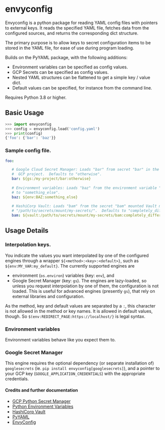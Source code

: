 # envyconfig
Envyconfig is a python package for reading YAML config files with pointers to external keys.  It reads the specified YAML file, fetches data from the configured sources, and returns the corresponding dict structure.

The primary purpose is to allow keys to secret configuration items to be stored in the YAML file, for ease of use during program loading.

Builds on the PyYAML package, with the following additions:
* Environment variables can be specified as config values.
* GCP Secrets can be specified as config values.
* Nested YAML structures can be flattened to get a simple key / value dict.
* Default values can be specified, for instance from the command line.

Requires Python 3.8 or higher.


## Basic Usage
```python
>>> import envyconfig
>>> config = envyconfig.load('config.yaml')
>>> print(config)
{'foo': {'bar': 'baz'}}
```

### Sample config file.
```yaml
foo:

   # Google Cloud Secret Manager: Loads "bar" from secret "bar" in the "my-project"
   #  GCP project.  Defaults to "otherwise".
   bar: ${gs:/my-project/bar:otherwise}
   
   # Environment variables: Loads "baz" from the environment variable "BAZ".  
   # to "something_else".
   baz: ${env:BAZ:something_else}
   
   # HashiCorp Vault: Loads "bam" from the secret "bam" mounted Vault mount
   # "/path/to/secrets/mount/my-secrets/".  Defaults to "completely_different".
   bam: ${vault:/path/to/secrets/mount/my-secrets/bam:completely_different}
```


## Usage Details
### Interpolation keys.
You indicate the values you want interpolated by one of the configured engines through a wrapper
`${<method>:<key>:<default>}`, such as `${env:MY_VAR:my_default}`.  The currently supported engines are
* environment (`os.environ`) variables (key: `env`), and
* Google Secret Manager (key: `gs`).
The engines are lazy-loaded, so unless you request interpolation by one of them, the configuration is not loaded.
This is useful for advanced engines (presently `gs`), that rely on external libraries and configuration.

As the method, key and default values are separated by a `:`, this character is not allowed in the method or
key names.  It is allowed in default values, though.  So `$(env:REDIRECT_PAGE:https://localhost/}` is legal syntax.

### Environment variables
Environment variables behave like you expect them to.

### Google Secret Manager
This engine requires the optional dependency (or separate installation of) `googlesecrets`
(ie. `pip install envyconfig[googlesecrets]`), and a pointer to your GCP key (`GOOGLE_APPLICATION_CREDENTIALS`) with
the appropriate credentials.

#### Credits and further documentation
* [GCP Python Secret Manager](https://github.com/googleapis/python-secret-manager)
* [Python Environment Variables](https://docs.python.org/3/using/cmdline.html#environment-variables)
* [HashiCorp Vault](https://www.vaultproject.io/)
* [PyYAML](https://pyyaml.org)
* [EnvyConfig](https://github.com/geirem/envyconfig/)
